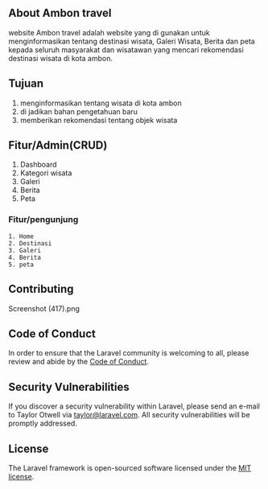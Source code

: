 

## About Ambon travel
 website Ambon travel adalah website yang di gunakan untuk menginformasikan tentang destinasi wisata, Galeri Wisata, Berita dan peta kepada seluruh masyarakat dan wisatawan yang 
 mencari rekomendasi destinasi wisata di kota ambon.
 
## Tujuan 
  1. menginformasikan tentang wisata di kota ambon
  2. di jadikan bahan pengetahuan baru
  3. memberikan rekomendasi tentang objek wisata
     
## Fitur/Admin(CRUD)
   1. Dashboard
   2. Kategori wisata
   3. Galeri
   4. Berita
   5. Peta

### Fitur/pengunjung
    1. Home
    2. Destinasi
    3. Galeri
    4. Berita
    5. peta
    
## Contributing

Screenshot (417).png

## Code of Conduct

In order to ensure that the Laravel community is welcoming to all, please review and abide by the [Code of Conduct](https://laravel.com/docs/contributions#code-of-conduct).

## Security Vulnerabilities

If you discover a security vulnerability within Laravel, please send an e-mail to Taylor Otwell via [taylor@laravel.com](mailto:taylor@laravel.com). All security vulnerabilities will be promptly addressed.

## License

The Laravel framework is open-sourced software licensed under the [MIT license](https://opensource.org/licenses/MIT).
